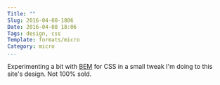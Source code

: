 ```yaml
---
Title: ""
Slug: 2016-04-08-1806
Date: 2016-04-08 18:06
Tags: design, css
Template: formats/micro
Category: micro
...
```


Experimenting a bit with [BEM] for CSS in a small tweak I'm doing to this site's design. Not 100% sold.

[BEM]: http://getbem.com/introduction/
